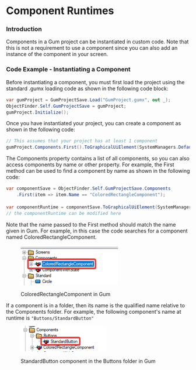 # Component Runtimes

### Introduction

Components in a Gum project can be instantiated in custom code. Note that this is not a requirement to use a component since you can also add an instance of the component in your screen.

### Code Example - Instantiating a Component

Before instantiating a component, you must first load the project using the standard .gumx loading code as shown in the following code block:

```csharp
var gumProject = GumProjectSave.Load("GumProject.gumx", out _);
ObjectFinder.Self.GumProjectSave = gumProject;
gumProject.Initialize();
```

Once you have instantiated your project, you can create a component as shown in the following code:

```csharp
// This assumes that your project has at least 1 component
gumProject.Components.First().ToGraphicalUiElement(SystemManagers.Default, addToManagers:true);
```

The Components property contains a list of all components, so you can also access components by name or other property. For example, the First method can be used to find a component by name as shown in the following code:

```csharp
var componentSave = ObjectFinder.Self.GumProjectSave.Components
    .First(item => item.Name == "ColoredRectangleComponent");

var componentRuntime = componentSave.ToGraphicalUiElement(SystemManagers.Default, addToManagers: true);
// the componentRuntime can be modified here
```

Note that the name passed to the First method should match the name given in Gum. For example, in this case the code searches for a component named ColoredRectangleComponent.

<figure><img src="../../.gitbook/assets/image (41).png" alt=""><figcaption><p>ColoredRectangleComponent in Gum</p></figcaption></figure>

If a component is in a folder, then its name is the qualified name relative to the Components folder. For example, the following component's name at runtime is `"Buttons/StandardButton"`

<figure><img src="../../.gitbook/assets/image (42).png" alt=""><figcaption><p>StandardButton component in the Buttons folder in Gum</p></figcaption></figure>
